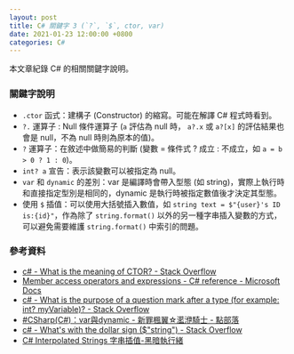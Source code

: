 ```yaml
---
layout: post
title: C# 關鍵字 3 (`?`, `$`, ctor, var)
date: 2021-01-23 12:00:00 +0800
categories: C#
--- 
```


本文章紀錄 C# 的相關關鍵字說明。

### 關鍵字說明

- `.ctor` 函式：建構子 (Constructor) 的縮寫。可能在解譯 C# 程式時看到。
- `?.` 運算子 : Null 條件運算子 (`a` 評估為 null 時， `a?.x` 或 `a?[x]` 的評估結果也會是 null，不為 null 時則為原本的值)。
- `?` 運算子：在敘述中做簡易的判斷 (變數 = 條件式 ? 成立 : 不成立，如 `a = b > 0 ? 1 : 0`)。
- `int? a` 宣告：表示該變數可以被指定為 null。
- `var` 和 `dynamic` 的差別：var 是編譯時會帶入型態 (如 string)，實際上執行時和直接指定型別是相同的，dynamic 是執行時被指定數值後才決定其型態。
- 使用 `$` 插值：可以使用大括號插入數值，如 `string text = $"{user}'s ID is:{id}"`，作為除了 `string.format()` 以外的另一種字串插入變數的方式，可以避免需要維護 `string.format()` 中索引的問題。 

### 參考資料
- [c# - What is the meaning of CTOR? - Stack Overflow](https://stackoverflow.com/questions/4614099/what-is-the-meaning-of-ctor)
- [Member access operators and expressions - C# reference - Microsoft Docs](https://docs.microsoft.com/en-us/dotnet/csharp/language-reference/operators/member-access-operators#null-conditional-operators--and-)
- [c# - What is the purpose of a question mark after a type (for example: int? myVariable)? - Stack Overflow](https://stackoverflow.com/questions/2690866/what-is-the-purpose-of-a-question-mark-after-a-type-for-example-int-myvariabl)
- [#CSharp(C#)：var與dynamic - 新罪楓翼☆灆洢騎士 - 點部落](https://dotblogs.com.tw/knightzone/2013/09/08/116725)
- [c# - What's with the dollar sign ($"string") - Stack Overflow](https://stackoverflow.com/questions/32878549/whats-with-the-dollar-sign-string)
- [C# Interpolated Strings 字串插值-黑暗執行緒](https://blog.darkthread.net/blog/c-interpolated-string/)